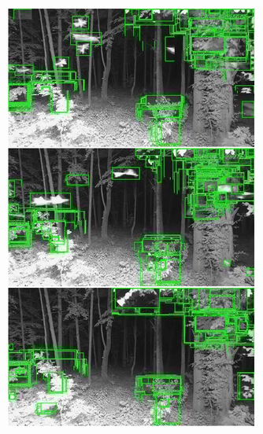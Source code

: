 ![20200613-222848-225853](in/20200613/20200613-222848-225853_0_.jpg)
![20200613-225858-232903](in/20200613/20200613-225858-232903_0_.jpg)
![20200613-232908-235913](in/20200613/20200613-232908-235913_0_.jpg)
